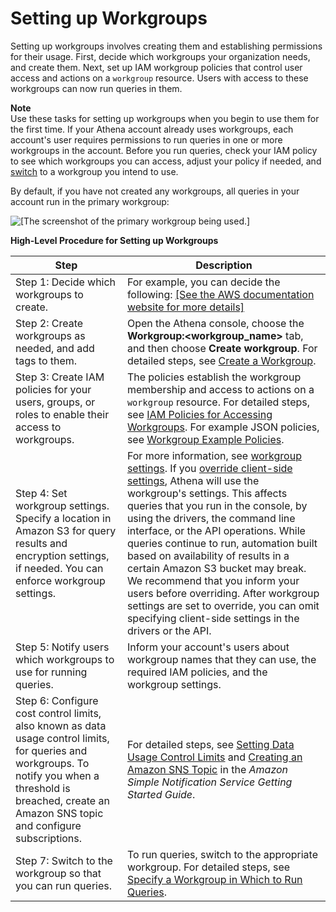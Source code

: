 # Setting up Workgroups<a name="workgroups-procedure"></a>

Setting up workgroups involves creating them and establishing permissions for their usage\. First, decide which workgroups your organization needs, and create them\. Next, set up IAM workgroup policies that control user access and actions on a `workgroup` resource\. Users with access to these workgroups can now run queries in them\.

**Note**  
Use these tasks for setting up workgroups when you begin to use them for the first time\. If your Athena account already uses workgroups, each account's user requires permissions to run queries in one or more workgroups in the account\. Before you run queries, check your IAM policy to see which workgroups you can access, adjust your policy if needed, and [switch](workgroups-create-update-delete.md#switching-workgroups) to a workgroup you intend to use\.

By default, if you have not created any workgroups, all queries in your account run in the primary workgroup:

![\[The screenshot of the primary workgroup being used.\]](http://docs.aws.amazon.com/athena/latest/ug/images/wg-primary.png)


**High\-Level Procedure for Setting up Workgroups**  

| Step | Description | 
| --- | --- | 
| Step 1: Decide which workgroups to create\. |  For example, you can decide the following: [\[See the AWS documentation website for more details\]](http://docs.aws.amazon.com/athena/latest/ug/workgroups-procedure.html)  | 
|  Step 2: Create workgroups as needed, and add tags to them\.   |  Open the Athena console, choose the **Workgroup:<workgroup\_name>** tab, and then choose **Create workgroup**\. For detailed steps, see [Create a Workgroup](workgroups-create-update-delete.md#creating-workgroups)\.   | 
|  Step 3: Create IAM policies for your users, groups, or roles to enable their access to workgroups\.   |  The policies establish the workgroup membership and access to actions on a `workgroup` resource\. For detailed steps, see [ IAM Policies for Accessing Workgroups](workgroups-iam-policy.md)\. For example JSON policies, see [Workgroup Example Policies](workgroups-access.md)\.  | 
|  Step 4: Set workgroup settings\. Specify a location in Amazon S3 for query results and encryption settings, if needed\. You can enforce workgroup settings\.   |  For more information, see [workgroup settings](workgroups-settings.md)\.  If you [override client\-side settings](workgroups-settings-override.md), Athena will use the workgroup's settings\. This affects queries that you run in the console, by using the drivers, the command line interface, or the API operations\.  While queries continue to run, automation built based on availability of results in a certain Amazon S3 bucket may break\. We recommend that you inform your users before overriding\. After workgroup settings are set to override, you can omit specifying client\-side settings in the drivers or the API\.   | 
| Step 5: Notify users which workgroups to use for running queries\. |  Inform your account's users about workgroup names that they can use, the required IAM policies, and the workgroup settings\.  | 
|  Step 6: Configure cost control limits, also known as data usage control limits, for queries and workgroups\.  To notify you when a threshold is breached, create an Amazon SNS topic and configure subscriptions\.   |  For detailed steps, see [Setting Data Usage Control Limits](workgroups-setting-control-limits-cloudwatch.md) and [Creating an Amazon SNS Topic](https://docs.aws.amazon.com/sns/latest/gsg/creating-an-sns-topic.html) in the *Amazon Simple Notification Service Getting Started Guide*\.  | 
|  Step 7: Switch to the workgroup so that you can run queries\.  | To run queries, switch to the appropriate workgroup\. For detailed steps, see [Specify a Workgroup in Which to Run Queries](workgroups-create-update-delete.md#specify-wkgroup-to-athena-in-which-to-run-queries)\. | 
